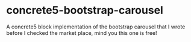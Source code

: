 concrete5-bootstrap-carousel
============================

A concrete5 block implementation of the bootstrap carousel that I wrote before I checked the market place, mind you this one is free!
